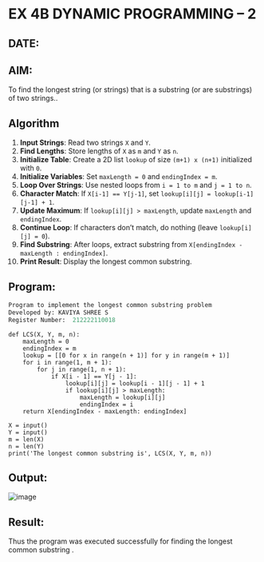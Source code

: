# EX 4B DYNAMIC PROGRAMMING – 2
## DATE:
## AIM:
To find the longest string (or strings) that is a substring (or are substrings) of two strings..


## Algorithm

1. **Input Strings**: Read two strings `X` and `Y`.
2. **Find Lengths**: Store lengths of `X` as `m` and `Y` as `n`.
3. **Initialize Table**: Create a 2D list `lookup` of size `(m+1) x (n+1)` initialized with `0`.
4. **Initialize Variables**: Set `maxLength = 0` and `endingIndex = m`.
5. **Loop Over Strings**: Use nested loops from `i = 1 to m` and `j = 1 to n`.
6. **Character Match**: If `X[i-1] == Y[j-1]`, set `lookup[i][j] = lookup[i-1][j-1] + 1`.
7. **Update Maximum**: If `lookup[i][j] > maxLength`, update `maxLength` and `endingIndex`.
8. **Continue Loop**: If characters don’t match, do nothing (leave `lookup[i][j] = 0`).
9. **Find Substring**: After loops, extract substring from `X[endingIndex - maxLength : endingIndex]`.
10. **Print Result**: Display the longest common substring. 

## Program:
```python
Program to implement the longest common substring problem
Developed by: KAVIYA SHREE S
Register Number:  212222110018
```
```
def LCS(X, Y, m, n):
    maxLength = 0
    endingIndex = m
    lookup = [[0 for x in range(n + 1)] for y in range(m + 1)]
    for i in range(1, m + 1):
        for j in range(1, n + 1):
            if X[i - 1] == Y[j - 1]:
                lookup[i][j] = lookup[i - 1][j - 1] + 1
                if lookup[i][j] > maxLength:
                    maxLength = lookup[i][j]
                    endingIndex = i
    return X[endingIndex - maxLength: endingIndex]

X = input()
Y = input()
m = len(X)
n = len(Y)
print('The longest common substring is', LCS(X, Y, m, n))
```

## Output:
![image](https://github.com/user-attachments/assets/098cf014-b638-41ed-9488-eacf2cf785a6)


## Result:
Thus the program was executed successfully for finding the longest common substring .
